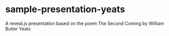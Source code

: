 # sample-presentation-yeats
A reveal.js presentation based on the poem The Second Coming by William Butler Yeats
